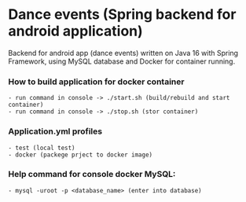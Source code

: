 # Dance events (Spring backend for android application)
Backend for android app (dance events) written on Java 16 with Spring Framework, using MySQL database and Docker for container running.

### How to build application for docker container
    - run command in console -> ./start.sh (build/rebuild and start container)
    - run command in console -> ./stop.sh (stor container)

### Application.yml profiles
    - test (local test)
    - docker (packege prject to docker image)

### Help command for console docker MySQL:
    - mysql -uroot -p <database_name> (enter into database)